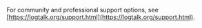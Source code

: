 For community and professional support options, see [https://logtalk.org/support.html](https://logtalk.org/support.html).
